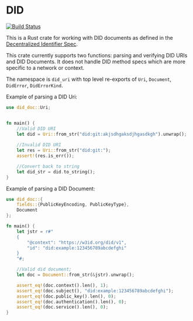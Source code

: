 # DID

[![Build Status](https://travis-ci.com/mikelodder7/did.svg?branch=master)](https://travis-ci.org/mikelodder7/did)

This is a Rust crate for working with DID documents as defined in the
[Decentralized Identifier Spec](https://w3c-ccg.github.io/did-spec/).

This crate currently supports two functions: parsing and verifying DID URIs and
DID Documents.  It does not handle DID method specs which are more specific to
a network or context.

The namespace is `did_uri` with top level re-exports of `Uri`, `Document`,
`DidError`, `DidErrorKind`.

Example of parsing a DID Uri:
```rust
use did_doc::Uri;


fn main() {
    //Valid DID URI
    let did = Uri::from_str("did:git:akjsdhgaksdjhgasdkgh").unwrap();
    
    //Invalid DID URI
    let res = Uri::from_str("did:git:");
    assert!(res.is_err());

    //Convert back to string
    let did_str = did.to_string();
}
```

Example of parsing a DID Document:
```rust
use did_doc::{
    fields::{PublicKeyEncoding, PublicKeyType},
    Document
};

fn main() {
    let jstr = r#"
    {
        "@context": "https://w3id.org/did/v1",
        "id": "did:example:123456789abcdefghi"
    }
    "#;

    //Valid did document;
    let doc = Document::from_str(&jstr).unwrap();    

    assert_eq!(doc.context().len(), 1);
    assert_eq!(doc.subject(), "did:example:123456789abcdefghi");
    assert_eq!(doc.public_key().len(), 0);
    assert_eq!(doc.authentication().len(), 0);
    assert_eq!(doc.service().len(), 0);
}
```

